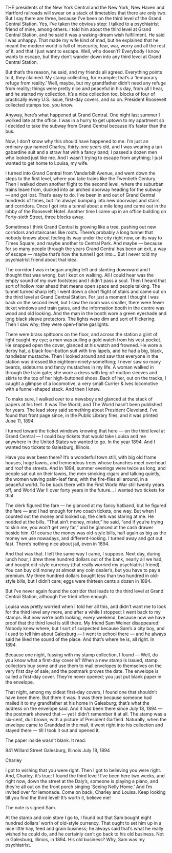 THE presidents of the New York Central and the New York, New Haven and Hartford railroads will swear on a stack of timetables that there are only two. But I say there are three, because I’ve been on the third level of the Grand Central Station. Yes, I’ve taken the obvious step: I talked to a psychiatrist friend of mine, among others. I told him about the third level at Grand Central Station, and he said it was a waking-dream wish fulfillment. He said I was unhappy. That made my wife kind of mad, but he explained that he meant the modern world is full of insecurity, fear, war, worry and all the rest of it, and that I just want to escape. Well, who doesn’t? Everybody I know wants to escape, but they don’t wander down into any third level at Grand Central Station.

But that’s the reason, he said, and my friends all agreed. Everything points to it, they claimed. My stamp collecting, for example; that’s a ‘temporary refuge from reality.’ Well, maybe, but my grandfather didn’t need any refuge from reality; things were pretty nice and peaceful in his day, from all I hear, and he started my collection. It’s a nice collection too, blocks of four of practically every U.S. issue, first-day covers, and so on. President Roosevelt collected stamps too, you know.

Anyway, here’s what happened at Grand Central. One night last summer I worked late at the office. I was in a hurry to get uptown to my apartment so I decided to take the subway from Grand Central because it’s faster than the bus.

Now, I don’t know why this should have happened to me. I’m just an ordinary guy named Charley, thirty-one years old, and I was wearing a tan gabardine suit and a straw hat with a fancy band; I passed a dozen men who looked just like me. And I wasn’t trying to escape from anything; I just wanted to get home to Louisa, my wife.

I turned into Grand Central from Vanderbilt Avenue, and went down the steps to the first level, where you take trains like the Twentieth Century. Then I walked down another flight to the second level, where the suburban trains leave from, ducked into an arched doorway heading for the subway — and got lost. That’s easy to do. I’ve been in and out of Grand Central hundreds of times, but I’m always bumping into new doorways and stairs and corridors. Once I got into a tunnel about a mile long and came out in the lobby of the Roosevelt Hotel. Another time I came up in an office building on Forty-sixth Street, three blocks away.

Sometimes I think Grand Central is growing like a tree, pushing out new corridors and staircases like roots. There’s probably a long tunnel that nobody knows about feeling its way under the city right now, on its way to Times Square, and maybe another to Central Park. And maybe — because for so many people through the years Grand Central has been an exit, a way of escape — maybe that’s how the tunnel I got into... But I never told my psychiatrist friend about that idea.

The corridor I was in began angling left and slanting downward and I thought that was wrong, but I kept on walking. All I could hear was the empty sound of my own footsteps and I didn’t pass a soul. Then I heard that sort of hollow roar ahead that means open space and people talking. The tunnel turned sharp left; I went down a short flight of stairs and came out on the third level at Grand Central Station. For just a moment I thought I was back on the second level, but I saw the room was smaller, there were fewer ticket windows and train gates, and the information booth in the centre was wood and old looking. And the man in the booth wore a green eyeshade and long black sleeve protectors. The lights were dim and sort of flickering. Then I saw why; they were open-flame gaslights.

There were brass spittoons on the floor, and across the station a glint of light caught my eye; a man was pulling a gold watch from his vest pocket. He snapped open the cover, glanced at his watch and frowned. He wore a derby hat, a black four-button suit with tiny lapels, and he had a big, black, handlebar mustache. Then I looked around and saw that everyone in the station was dressed like eighteen-ninety-something; I never saw so many beards, sideburns and fancy mustaches in my life. A woman walked in through the train gate; she wore a dress with leg-of-mutton sleeves and skirts to the top of her high-buttoned shoes. Back of her, out on the tracks, I caught a glimpse of a locomotive, a very small Currier & Ives locomotive with a funnel-shaped stack. And then I knew.

To make sure, I walked over to a newsboy and glanced at the stack of papers at his feet. It was The World; and The World hasn’t been published for years. The lead story said something about President Cleveland. I’ve found that front page since, in the Public Library files, and it was printed June 11, 1894.

I turned toward the ticket windows knowing that here — on the third level at Grand Central — I could buy tickets that would take Louisa and me anywhere in the United States we wanted to go. In the year 1894. And I wanted two tickets to Galesburg, Illinois.

Have you ever been there? It’s a wonderful town still, with big old frame houses, huge lawns, and tremendous trees whose branches meet overhead and roof the streets. And in 1894, summer evenings were twice as long, and people sat out on their lawns, the men smoking cigars and talking quietly, the women waving palm-leaf fans, with the fire-flies all around, in a peaceful world. To be back there with the First World War still twenty years off, and World War II over forty years in the future... I wanted two tickets for that.

The clerk figured the fare — he glanced at my fancy hatband, but he figured the fare — and I had enough for two coach tickets, one way. But when I counted out the money and looked up, the clerk was staring at me. He nodded at the bills. “That ain’t money, mister,” he said, “and if you’re trying to skin me, you won’t get very far,” and he glanced at the cash drawer beside him. Of course the money was old-style bills, half again as big as the money we use nowadays, and different-looking. I turned away and got out fast. There’s nothing nice about jail, even in 1894.

And that was that. I left the same way I came, I suppose. Next day, during lunch hour, I drew three hundred dollars out of the bank, nearly all we had, and bought old-style currency (that really worried my psychiatrist friend). You can buy old money at almost any coin dealer’s, but you have to pay a premium. My three hundred dollars bought less than two hundred in old-style bills, but I didn’t care; eggs were thirteen cents a dozen in 1894.

But I’ve never again found the corridor that leads to the third level at Grand Central Station, although I’ve tried often enough.

Louisa was pretty worried when I told her all this, and didn’t want me to look for the third level any more, and after a while I stopped; I went back to my stamps. But now we’re both looking, every weekend, because now we have proof that the third level is still there. My friend Sam Weiner disappeared! Nobody knew where, but I sort of suspected because Sam’s a city boy, and I used to tell him about Galesburg — I went to school there — and he always said he liked the sound of the place. And that’s where he is, all right. In 1894.

Because one night, fussing with my stamp collection, I found — Well, do you know what a first-day cover is? When a new stamp is issued, stamp collectors buy some and use them to mail envelopes to themselves on the very first day of sale; and the postmark proves the date. The envelope is called a first-day cover. They’re never opened; you just put blank paper in the envelope.

That night, among my oldest first-day covers, I found one that shouldn’t have been there. But there it was. It was there because someone had mailed it to my grandfather at his home in Galesburg; that’s what the address on the envelope said. And it had been there since July 18, 1894 — the postmark showed that — yet I didn’t remember it at all. The stamp was a six-cent, dull brown, with a picture of President Garfield. Naturally, when the envelope came to Granddad in the mail, it went right into his collection and stayed there — till I took it out and opened it.

The paper inside wasn’t blank. It read:

941 Willard Street
Galesburg, Illinois
July 18, 1894

Charley

I got to wishing that you were right. Then I got to believing you were right. And, Charley, it’s true; I found the third level! I’ve been here two weeks, and right now, down the street at the Daly’s, someone is playing a piano, and they’re all out on the front porch singing ‘Seeing Nelly Home.’ And I’m invited over for lemonade. Come on back, Charley and Louisa. Keep looking till you find the third level! It’s worth it, believe me!

The note is signed Sam.

At the stamp and coin store I go to, I found out that Sam bought eight hundred dollars’ worth of old-style currency. That ought to set him up in a nice little hay, feed and grain business; he always said that’s what he really wished he could do, and he certainly can’t go back to his old business. Not in Galesburg, Illinois, in 1894. His old business? Why, Sam was my psychiatrist.